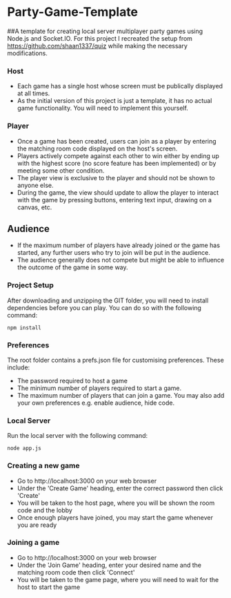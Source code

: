 # Party-Game-Template

##A template for creating local server multiplayer party games using Node.js and Socket.IO.
For this project I recreated the setup from https://github.com/shaan1337/quiz while making the necessary modifications.

### Host
- Each game has a single host whose screen must be publically displayed at all times.
- As the initial version of this project is just a template, it has no actual game functionality. You will need to implement this yourself.

### Player
- Once a game has been created, users can join as a player by entering the matching room code displayed on the host's screen.
- Players actively compete against each other to win either by ending up with the highest score (no score feature has been implemented) or by meeting some other condition.
- The player view is exclusive to the player and should not be shown to anyone else.
- During the game, the view should update to allow the player to interact with the game by pressing buttons, entering text input, drawing on a canvas, etc.

## Audience
- If the maximum number of players have already joined or the game has started, any further users who try to join will be put in the audience.
- The audience generally does not compete but might be able to influence the outcome of the game in some way.

### Project Setup
After downloading and unzipping the GIT folder, you will need to install dependencies before you can play. You can do so with the following command:
```
npm install
```

### Preferences
The root folder contains a prefs.json file for customising preferences. These include:
- The password required to host a game
- The minimum number of players required to start a game.
- The maximum number of players that can join a game.
You may also add your own preferences e.g. enable audience, hide code.

### Local Server
Run the local server with the following command:
```
node app.js
```

### Creating a new game
- Go to http://localhost:3000 on your web browser
- Under the 'Create Game' heading, enter the correct password then click 'Create'
- You will be taken to the host page, where you will be shown the room code and the lobby
- Once enough players have joined, you may start the game whenever you are ready

### Joining a game
- Go to http://localhost:3000 on your web browser
- Under the 'Join Game' heading, enter your desired name and the matching room code then click 'Connect'
- You will be taken to the game page, where you will need to wait for the host to start the game
